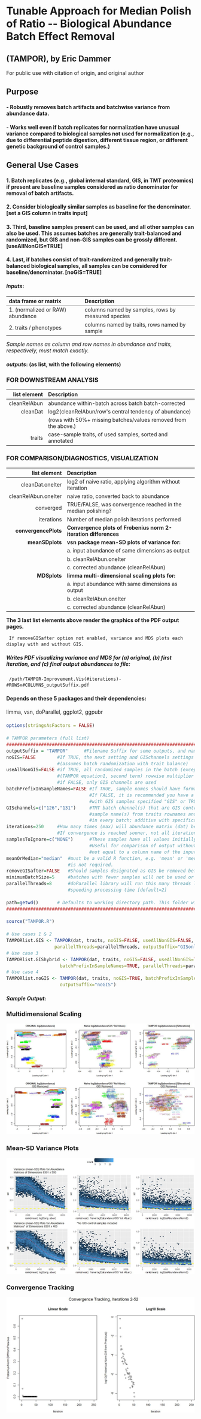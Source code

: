 # Tunable Approach for Median Polish of Ratio -- Biological Abundance Batch Effect Removal
## (TAMPOR), by Eric Dammer
For public use with citation of origin, and original author
####
## Purpose
####
#### - Robustly removes batch artifacts and batchwise variance from abundance data.
#### - Works well even if batch replicates for normalization have unusual variance compared to biological samples not used for normalization (e.g., due to differential peptide digestion, different tissue region, or different genetic background of control samples.)
####
## General Use Cases
####
#### 1. Batch replicates (e.g., global internal standard, GIS, in TMT proteomics) if present are baseline samples considered as ratio denominator for removal of batch artifacts.
#### 2. Consider biologically similar samples as baseline for the denominator.    [set a GIS column in traits input]
#### 3. Third, baseline samples present can be used, and all other samples can also be used. This assumes batches are generally trait-balanced and randomized, but GIS and non-GIS samples can be grossly different.    [useAllNonGIS=TRUE]
#### 4. Last, if batches consist of trait-randomized and generally trait-balanced biological samples, all samples can be considered for baseline/denominator.    [noGIS=TRUE]
####
####
####  **_inputs_**: 
| data frame or matrix              | Description                                       |
|:----------------------------------|:--------------------------------------------------|
| 1. (normalized or RAW) abundance  | columns named by samples, rows by measured species|
| 2. traits / phenotypes            | columns named by traits, rows named by sample     |

 *Sample names as column and row names in abundance and traits, respectively, must match exactly.*
####
####  **_outputs_**:  (as list, with the following elements)
####
### FOR DOWNSTREAM ANALYSIS
| list element | Description|
| ------------:|:-----------|
| cleanRelAbun | abundance within-batch across batch batch-corrected|
|     cleanDat | log2(cleanRelAbun/row's central tendency of abundance) |
|              | (rows with 50%+ missing batches/values removed from the above.)|
|       traits | case-sample traits, of used samples, sorted and annotated |
####
### FOR COMPARISON/DIAGNOSTICS, VISUALIZATION
|        list element      | Description|
|     --------------------:|:-----------|
|     cleanDat.oneIter     | log2 of naive ratio, applying algorithm without iteration      |
|     cleanRelAbun.oneIter | naive ratio, converted back to abundance                       |
|     converged            | TRUE/FALSE, was convergence reached in the median polishing?   |
|     iterations           | Number of median polish iterations performed                   |
|     **convergencePlots** | **Convergence plots of Frobenius norm 2-iteration differences**|
|     **meanSDplots**      | **vsn package mean-SD plots of variance for:**                 |
|                          |   a. input abundance of same dimensions as output              |
|                          |   b. cleanRelAbun.oneIter                                      |
|                          |   c. corrected abundance (cleanRelAbun)                        |
|     **MDSplots**         | **limma multi-dimensional scaling plots for:**                 |
|                          |   a. input abundance with same dimensions as output            |
|                          |   b. cleanRelAbun.oneIter                                      |
|                          |   c. corrected abundance (cleanRelAbun)                        |

**The 3 last list elements above render the graphics of the PDF output pages.**

     If removeGISafter option not enabled, variance and MDS plots each display with and without GIS.

##### Writes PDF visualizing variance and MDS for (a) original, (b) first iteration, and (c) final output abundances to file:
     /path/TAMPOR-Improvement.Vis(#iterations)-#ROWSx#COLUMNS_outputSuffix.pdf
     
####
#### Depends on these 5 packages and their dependencies:
 limma, vsn, doParallel, ggplot2, ggpubr
####
```R
options(stringsAsFactors = FALSE)

# TAMPOR parameters (full list)
#####################################################################################
outputSuffix = "TAMPOR"      #Filename Suffix for some outputs, and name of automatically created subfolder for output
noGIS=FALSE        #If TRUE, the next setting and GISchannels settings are ignored, and all samples in each batch are taken as GIS
                   #(assumes batch randomization with trait balance)
useAllNonGIS=FALSE #if TRUE, all randomized samples in the batch (except any that are GIS) are used for step 1b
                   #(TAMPOR equation1, second term) rowwise multiplier calculation
                   #if FALSE, only GIS channels are used
batchPrefixInSampleNames=FALSE #If TRUE, sample names should have format "batch.channel.(...)"
                               #If FALSE, it is recommended you have a GIS column in traits provided,
                               #with GIS samples specified "GIS" or TRUE and other samples NA
GISchannels=c("126","131")     #TMT batch channel(s) that are GIS controls in every batch where they appear, or full unique
                               #sample name(s) from traits rownames and abundance column names. At least one should be present
                               #in every batch; additive with specification of GIS samples in provided traits GIS column.
iterations=250     #How many times (max) will abundance matrix (dat) be subjected to 2-way table median polish?
                   #If convergence is reached sooner, not all iterations will be run.
samplesToIgnore=c("NONE")      #These samples have all values initially set to NA, & are removed from matrices used for visualization.
                               #Useful for comparison of output without known outliers to prior output. If none, specify any string
                               #not equal to a column name of the inputAbundanceCSV; E.g. "NONE"
meanOrMedian="median"  #must be a valid R function, e.g. 'mean' or 'median'; median is recommended unless robustness to outliers
                       #is not required.
removeGISafter=FALSE   #Should samples designated as GIS be removed before visualization of variance and MDS?
minimumBatchSize=5     #batches with fewer samples will not be used or kept in data for batch variance removal [default=5]
parallelThreads=8      #doParallel library will run this many threads locally to split steps 1a and 1b batchwise calculations,
                       #speeding processing time [default=2]

path=getwd()       # Defaults to working directory path. This folder will contain output PDF of visualizations.
#####################################################################################

source("TAMPOR.R")

# Use cases 1 & 2
TAMPORlist.GIS <- TAMPOR(dat, traits, noGIS=FALSE, useAllNonGIS=FALSE, GISchannels=c("126","131"),
                  parallelThreads=parallelThreads, outputSuffix="GISonly")
# Use case 3
TAMPORlist.GIShybrid <- TAMPOR(dat, traits, noGIS=FALSE, useAllNonGIS=TRUE,GISchannels=c("126","131"),
                    batchPrefixInSampleNames=TRUE, parallelThreads=parallelThreads, outputSuffix="GIShybrid")
# Use case 4
TAMPORlist.noGIS <- TAMPOR(dat, traits, noGIS=TRUE, batchPrefixInSampleNames=TRUE, parallelThreads=parallelThreads,
                    outputSuffix="noGIS")
```
####
####  **_Sample Output:_**
### Multidimensional Scaling
![alt text](https://github.com/edammer/TAMPOR/blob/master/MDS50batchTMT.jpg "MDS improvement of 50 batch TMT proteomics data")
####
### Mean-SD Variance Plots
![alt text](https://github.com/edammer/TAMPOR/blob/master/meanSD50batchTMT.jpg "Variance removal visualized for same 50 batch TMT proteomics data")
####
### Convergence Tracking
![alt text](https://github.com/edammer/TAMPOR/blob/master/convergence50batchTMT.jpg "Convergence tracked for same 50 batch TMT brain proteome.")
####
